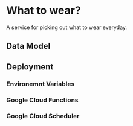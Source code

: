# What to wear?
A service for picking out what to wear everyday.

## Data Model

## Deployment

### Environemnt Variables

### Google Cloud Functions

### Google Cloud Scheduler